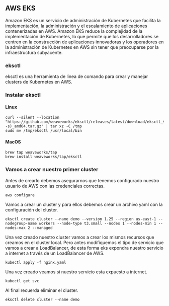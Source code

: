 ## AWS EKS
Amazon EKS es un servicio de administración de Kubernetes que facilita la implementación, la administración y el escalamiento de aplicaciones contenerizadas en AWS. Amazon EKS reduce la complejidad de la implementación de Kubernetes, lo que permite que los desarrolladores se centren en la construcción de aplicaciones innovadoras y los operadores en la administración de Kubernetes en AWS sin tener que preocuparse por la infraestructura subyacente.

### eksctl

eksctl es una herramienta de linea de comando para crear y manejar clusters de Kubernetes en AWS. 

### Instalar eksctl

#### Linux

```shell
curl --silent --location "https://github.com/weaveworks/eksctl/releases/latest/download/eksctl_$(uname -s)_amd64.tar.gz" | tar xz -C /tmp
sudo mv /tmp/eksctl /usr/local/bin
```

#### MacOS

```shell
brew tap weaveworks/tap
brew install weaveworks/tap/eksctl
```

### Vamos a crear nuestro primer cluster

Antes de crearlo debemos asegurarnos que tenemos configurado nuestro usuario de AWS con las credenciales correctas.

```shell
aws configure
```

Vamos a crear un cluster y para ellos debemos crear un archivo yaml con la configuración del cluster.

```shell
eksctl create cluster --name demo --version 1.25 --region us-east-1 --nodegroup-name workers --node-type t3.small --nodes 1 --nodes-min 1 --nodes-max 2 --managed
```

Una vez creado nuestro cluster vamos a crear los mismos recursos que creamos en el cluster local. Pero antes modifiquemos el tipo de servicio que vamos a crear a LoadBalancer, de esta forma eks expondra nuestro servicio a internet a través de un LoadBalancer de AWS.


```shell
kubectl apply -f nginx.yaml
```

Una vez creado veamos si nuestro servicio esta expuesto a internet.

```shell
kubectl get svc
```

Al final recuerda eliminar el cluster.

```shell
eksctl delete cluster --name demo
```
